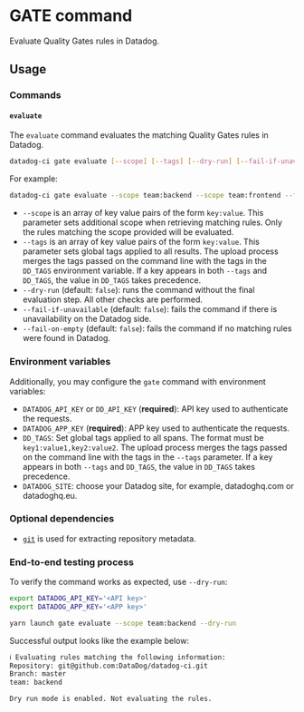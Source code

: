 # GATE command

Evaluate Quality Gates rules in Datadog.

## Usage

### Commands

#### `evaluate`

The `evaluate` command evaluates the matching Quality Gates rules in Datadog.

```bash
datadog-ci gate evaluate [--scope] [--tags] [--dry-run] [--fail-if-unavailable] [--fail-on-empty]
```

For example:

```bash
datadog-ci gate evaluate --scope team:backend --scope team:frontend --fail-on-empty
```

- `--scope` is an array of key value pairs of the form `key:value`. This parameter sets additional scope when retrieving matching rules. Only the rules matching the scope provided will be evaluated.
- `--tags` is an array of key value pairs of the form `key:value`. This parameter sets global tags applied to all results. The upload process merges the tags passed on the command line with the tags in the `DD_TAGS` environment variable. If a key appears in both `--tags` and `DD_TAGS`, the value in `DD_TAGS` takes precedence.
- `--dry-run` (default: `false`): runs the command without the final evaluation step. All other checks are performed.
- `--fail-if-unavailable` (default: `false`): fails the command if there is unavailability on the Datadog side.
- `--fail-on-empty` (default: `false`): fails the command if no matching rules were found in Datadog.

### Environment variables

Additionally, you may configure the `gate` command with environment variables:

- `DATADOG_API_KEY` or `DD_API_KEY` (**required**): API key used to authenticate the requests.
- `DATADOG_APP_KEY` (**required**): APP key used to authenticate the requests.
- `DD_TAGS`: Set global tags applied to all spans. The format must be `key1:value1,key2:value2`. The upload process merges the tags passed on the command line with the tags in the `--tags` parameter. If a key appears in both `--tags` and `DD_TAGS`, the value in `DD_TAGS` takes precedence.
- `DATADOG_SITE`: choose your Datadog site, for example, datadoghq.com or datadoghq.eu.

### Optional dependencies

- [`git`](https://git-scm.com/downloads) is used for extracting repository metadata.

### End-to-end testing process

To verify the command works as expected, use `--dry-run`:

```bash
export DATADOG_API_KEY='<API key>'
export DATADOG_APP_KEY='<APP key>'

yarn launch gate evaluate --scope team:backend --dry-run
```

Successful output looks like the example below:

```bash
ℹ️ Evaluating rules matching the following information:
Repository: git@github.com:DataDog/datadog-ci.git
Branch: master
team: backend

Dry run mode is enabled. Not evaluating the rules.
```
